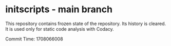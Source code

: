 # initscripts - main branch

This repository contains frozen state of the repository.
Its history is cleared. It is used only for static code
analysis with Codacy.

Commit Time: 1708066008
